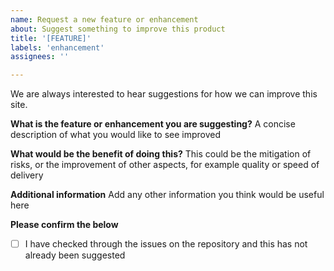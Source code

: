 ```yaml
---
name: Request a new feature or enhancement
about: Suggest something to improve this product 
title: '[FEATURE]'
labels: 'enhancement'
assignees: ''

---
```

We are always interested to hear suggestions for how we can improve this site.

**What is the feature or enhancement you are suggesting?**
A concise description of what you would like to see improved

**What would be the benefit of doing this?**
This could be the mitigation of risks, or the improvement of other aspects, for example quality or speed of delivery

**Additional information**
Add any other information you think would be useful here

**Please confirm the below**

- [ ] I have checked through the issues on the repository and this has not already been suggested
